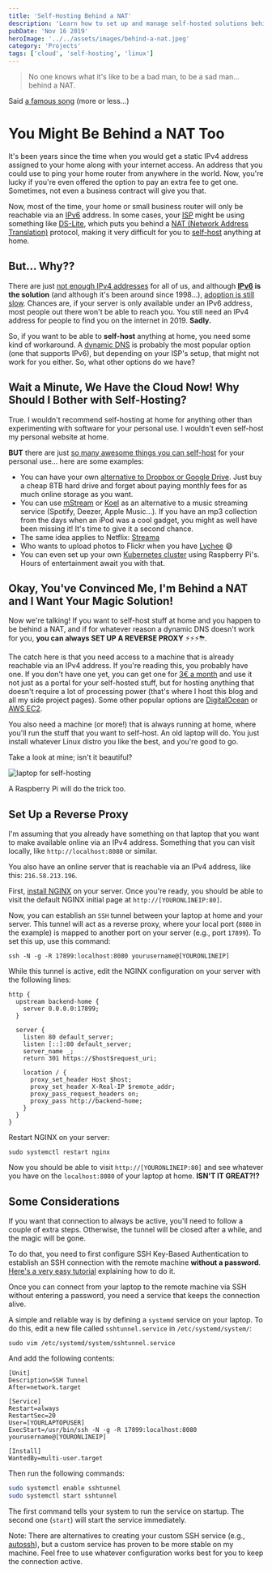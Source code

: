 ```yaml
---
title: 'Self-Hosting Behind a NAT'
description: 'Learn how to set up and manage self-hosted solutions behind a NAT, with tips for cloud and Linux users.'
pubDate: 'Nov 16 2019'
heroImage: '../../assets/images/behind-a-nat.jpeg'
category: 'Projects'
tags: ['cloud', 'self-hosting', 'linux']
---
```


> No one knows what it's like to be a bad man, to be a sad man... behind a NAT.

Said [a famous song](https://www.youtube.com/watch?v=dMrImMedYRo) (more or less...)

# You Might Be Behind a NAT Too

It's been years since the time when you would get a static IPv4 address assigned to your home along with your internet access. An address that you could use to ping your home router from anywhere in the world. Now, you're lucky if you're even offered the option to pay an extra fee to get one. Sometimes, not even a business contract will give you that.

Now, most of the time, your home or small business router will only be reachable via an [IPv6](https://en.wikipedia.org/wiki/IPv6) address. In some cases, your [ISP](https://en.wikipedia.org/wiki/Internet_service_provider) might be using something like [DS-Lite](https://www.citrix.com/blogs/2012/03/22/ds-lite-%E2%80%93-ipv4-over-ipv6-and-nat/), which puts you behind a [NAT (Network Address Translation)](https://en.wikipedia.org/wiki/Network_address_translation) protocol, making it very difficult for you to [self-host](<https://en.wikipedia.org/wiki/Self-hosting_(web_services)>) anything at home.

## But... Why??

There are just [not enough IPv4 addresses](https://en.wikipedia.org/wiki/IPv4_address_exhaustion) for all of us, and although **[IPv6](https://en.wikipedia.org/wiki/IPv6) is the solution** (and although it's been around since 1998...), [adoption is still slow](https://www.google.com/intl/en/ipv6/statistics.html#tab=ipv6-adoption). Chances are, if your server is only available under an IPv6 address, most people out there won't be able to reach you. You still need an IPv4 address for people to find you on the internet in 2019. **Sadly.**

So, if you want to be able to **self-host** anything at home, you need some kind of workaround. A [dynamic DNS](https://en.wikipedia.org/wiki/Dynamic_DNS) is probably the most popular option (one that supports IPv6), but depending on your ISP's setup, that might not work for you either. So, what other options do we have?

## Wait a Minute, We Have the Cloud Now! Why Should I Bother with Self-Hosting?

True. I wouldn't recommend self-hosting at home for anything other than experimenting with software for your personal use. I wouldn't even self-host my personal website at home.

**BUT** there are just [so many awesome things you can self-host](https://github.com/awesome-selfhosted/awesome-selfhosted/blob/master/README.md) for your personal use... here are some examples:

- You can have your own [alternative to Dropbox or Google Drive](https://filebrowser.xyz/). Just buy a cheap 8TB hard drive and forget about paying monthly fees for as much online storage as you want.
- You can use [mStream](https://www.mstream.io/) or [Koel](https://koel.phanan.net/) as an alternative to a music streaming service (Spotify, Deezer, Apple Music...). If you have an mp3 collection from the days when an iPod was a cool gadget, you might as well have been missing it! It's time to give it a second chance.
- The same idea applies to Netflix: [Streama](https://github.com/streamaserver/streama)
- Who wants to upload photos to Flickr when you have [Lychee](https://lycheeorg.github.io/) 😄
- You can even set up your own [Kubernetes cluster](https://medium.com/nycdev/k8s-on-pi-9cc14843d43) using Raspberry Pi's. Hours of entertainment await you with that.

## Okay, You've Convinced Me, I'm Behind a NAT and I Want Your Magic Solution!

Now we're talking! If you want to self-host stuff at home and you happen to be behind a NAT, and if for whatever reason a dynamic DNS doesn't work for you, **you can always SET UP A REVERSE PROXY** ⚡️⚡️⚡️⛈.

The catch here is that you need access to a machine that is already reachable via an IPv4 address. If you're reading this, you probably have one. If you don't have one yet, you can get one for [3€ a month](https://www.vpsag.com/) and use it not just as a portal for your self-hosted stuff, but for hosting anything that doesn't require a lot of processing power (that's where I host this blog and all my side project pages). Some other popular options are [DigitalOcean](https://www.digitalocean.com/) or [AWS EC2](https://aws.amazon.com/ec2/).

You also need a machine (or more!) that is always running at home, where you'll run the stuff that you want to self-host. An old laptop will do. You just install whatever Linux distro you like the best, and you're good to go.

Take a look at mine; isn't it beautiful?

![laptop for self-hosting](/assets/images/laptop.jpeg "My good'ol Thinkpad")

A Raspberry Pi will do the trick too.

## Set Up a Reverse Proxy

I'm assuming that you already have something on that laptop that you want to make available online via an IPv4 address. Something that you can visit locally, like `http://localhost:8080` or similar.

You also have an online server that is reachable via an IPv4 address, like this: `216.58.213.196`.

First, [install NGINX](https://www.digitalocean.com/community/tutorials/how-to-install-nginx-on-ubuntu-18-04) on your server. Once you're ready, you should be able to visit the default NGINX initial page at `http://[YOURONLINEIP:80]`.

Now, you can establish an `SSH` tunnel between your laptop at home and your server. This tunnel will act as a reverse proxy, where your local port (`8080` in the example) is mapped to another port on your server (e.g., port `17899`). To set this up, use this command:

`ssh -N -g -R 17899:localhost:8080 yourusername@[YOURONLINEIP]`

While this tunnel is active, edit the NGINX configuration on your server with the following lines:

```nginx
http {
  upstream backend-home {
    server 0.0.0.0:17899;
  }

  server {
    listen 80 default_server;
    listen [::]:80 default_server;
    server_name _;
    return 301 https://$host$request_uri;

    location / {
      proxy_set_header Host $host;
      proxy_set_header X-Real-IP $remote_addr;
      proxy_pass_request_headers on;
      proxy_pass http://backend-home;
    }
  }
}
```

Restart NGINX on your server:

`sudo systemctl restart nginx`

Now you should be able to visit `http://[YOURONLINEIP:80]` and see whatever you have on the `localhost:8080` of your laptop at home. **ISN'T IT GREAT?!?**

## Some Considerations

If you want that connection to always be active, you'll need to follow a couple of extra steps. Otherwise, the tunnel will be closed after a while, and the magic will be gone.

To do that, you need to first configure SSH Key-Based Authentication to establish an SSH connection with the remote machine **without a password**. [Here's a very easy tutorial](https://www.digitalocean.com/community/tutorials/how-to-configure-ssh-key-based-authentication-on-a-linux-server) explaining how to do it.

Once you can connect from your laptop to the remote machine via SSH without entering a password, you need a service that keeps the connection alive.

A simple and reliable way is by defining a `systemd` service on your laptop. To do this, edit a new file called `sshtunnel.service` in `/etc/systemd/system/`:

`sudo vim /etc/systemd/system/sshtunnel.service`

And add the following contents:

```systemd
[Unit]
Description=SSH Tunnel
After=network.target

[Service]
Restart=always
RestartSec=20
User=[YOURLAPTOPUSER]
ExecStart=/usr/bin/ssh -N -g -R 17899:localhost:8080 yourusername@[YOURONLINEIP]

[Install]
WantedBy=multi-user.target
```

Then run the following commands:

```sh
sudo systemctl enable sshtunnel
sudo systemctl start sshtunnel
```

The first command tells your system to run the service on startup. The second one (`start`) will start the service immediately.

Note: There are alternatives to creating your custom SSH service (e.g., [autossh](https://linux.die.net/man/1/autossh)), but a custom service has proven to be more stable on my machine. Feel free to use whatever configuration works best for you to keep the connection active.
